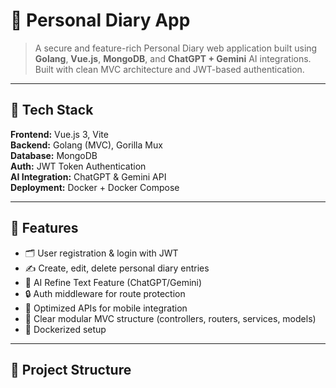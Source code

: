 # 📝 Personal Diary App

> A secure and feature-rich Personal Diary web application built using **Golang**, **Vue.js**, **MongoDB**, and **ChatGPT + Gemini** AI integrations. Built with clean MVC architecture and JWT-based authentication.

---

## 🔧 Tech Stack

**Frontend:** Vue.js 3, Vite  
**Backend:** Golang (MVC), Gorilla Mux  
**Database:** MongoDB  
**Auth:** JWT Token Authentication  
**AI Integration:** ChatGPT & Gemini API  
**Deployment:** Docker + Docker Compose

---

## 🎯 Features

- 🗂️ User registration & login with JWT
- ✍️ Create, edit, delete personal diary entries
- 🤖 AI Refine Text Feature (ChatGPT/Gemini)
- 🔒 Auth middleware for route protection
- 📱 Optimized APIs for mobile integration
- 📄 Clear modular MVC structure (controllers, routers, services, models)
- 🐳 Dockerized setup

---

## 📂 Project Structure

